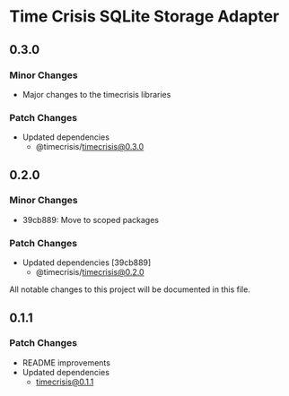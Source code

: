 # Time Crisis SQLite Storage Adapter

## 0.3.0

### Minor Changes

- Major changes to the timecrisis libraries

### Patch Changes

- Updated dependencies
  - @timecrisis/timecrisis@0.3.0

## 0.2.0

### Minor Changes

- 39cb889: Move to scoped packages

### Patch Changes

- Updated dependencies [39cb889]
  - @timecrisis/timecrisis@0.2.0

All notable changes to this project will be documented in this file.

## 0.1.1

### Patch Changes

- README improvements
- Updated dependencies
  - timecrisis@0.1.1
